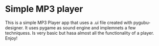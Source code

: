 # Simple MP3 player

This is a simple MP3 Player app that uses a .ui file created with pygubu-designer. It uses pygame as sound engine and implemnets a few techniquess. Is very basic but hasa almost all the functionality of a player. Enjoy!

